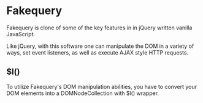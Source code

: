 # Fakequery

Fakequery is clone of some of the key features in in jQuery written vanilla JavaScript.

Like jQuery, with this software one can manipulate the DOM in a variety of ways, set event listeners, as well as execute AJAX style HTTP requests.

## $l()

To utilize Fakequery's DOM manipulation abilities, you have to convert your DOM elements into a DOMNodeCollection with $l() wrapper.
